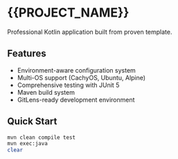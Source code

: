 # {{PROJECT_NAME}}

Professional Kotlin application built from proven template.

## Features

- Environment-aware configuration system
- Multi-OS support (CachyOS, Ubuntu, Alpine)  
- Comprehensive testing with JUnit 5
- Maven build system
- GitLens-ready development environment

## Quick Start

```bash
mvn clean compile test
mvn exec:java
clear
